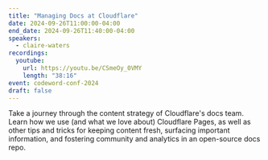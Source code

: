 ```yaml
---
title: "Managing Docs at Cloudflare"
date: 2024-09-26T11:00:00-04:00
end_date: 2024-09-26T11:40:00-04:00
speakers:
  - claire-waters
recordings:
  youtube:
    url: https://youtu.be/CSmeOy_0VMY
    length: "38:16"
event: codeword-conf-2024
draft: false
---
```


Take a journey through the content strategy of Cloudflare's docs team. Learn how we use (and what we love about) Cloudflare Pages, as well as other tips and tricks for keeping content fresh, surfacing important information, and fostering community and analytics in an open-source docs repo.
